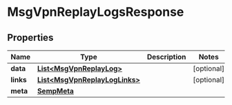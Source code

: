 

# MsgVpnReplayLogsResponse


## Properties

| Name | Type | Description | Notes |
|------------ | ------------- | ------------- | -------------|
|**data** | [**List&lt;MsgVpnReplayLog&gt;**](MsgVpnReplayLog.md) |  |  [optional] |
|**links** | [**List&lt;MsgVpnReplayLogLinks&gt;**](MsgVpnReplayLogLinks.md) |  |  [optional] |
|**meta** | [**SempMeta**](SempMeta.md) |  |  |



